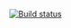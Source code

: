 [![Build status](https://ci.appveyor.com/api/projects/status/9kqusl2bb0s5k52p?svg=true)](https://ci.appveyor.com/project/Vorapay/patterns2)
